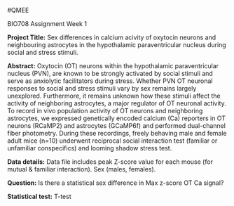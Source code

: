 #QMEE

BIO708 Assignment Week 1

**Project Title:** Sex differences in calcium acivity of oxytocin neurons and neighbouring astrocytes in the hypothalamic paraventricular nucleus during social and stress stimuli.

**Abstract:** Oxytocin (OT) neurons within the hypothalamic paraventricular nucleus (PVN), are known to be strongly activated by social stimuli and serve as anxiolytic facilitators during stress. Whether PVN OT neuronal responses to social and stress stimuli vary by sex remains largely unexplored. Furthermore, it remains unknown how these stimuli affect the activity of neighboring astrocytes, a major regulator of OT neuronal activity. To record in vivo population activity of OT neurons and neighboring astrocytes, we expressed genetically encoded calcium (Ca) reporters in OT neurons (RCaMP2) and astrocytes (GCaMP6f) and performed dual-channel fiber photometry. During these recordings, freely behaving male and female adult mice (n=10) underwent reciprocal social interaction test (familiar or unfamiliar conspecifics) and looming shadow stress test.

**Data details:** Data file includes peak Z-score value for each mouse (for mutual & familiar interaction). Sex (males, females).

**Question:** Is there a statistical sex difference in Max z-score OT Ca signal?

**Statistical test:** T-test